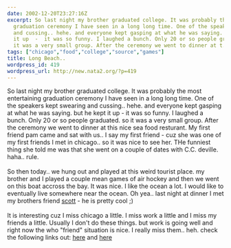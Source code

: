 ```yaml
---
date: 2002-12-20T23:27:16Z
excerpt: So last night my brother graduated college. It was probably the most entertaining
  graduation ceremony I have seen in a long long time. One of the speakers kept swearing
  and cussing.. hehe. and everyone kept gasping at what he was saying. but he kept
  it up  -  it was so funny. I laughed a bunch. Only 20 or so people graduated. so
  it was a very small group. After the ceremony we went to dinner at t...
tags: ["chicago","food","college","source","games"]
title: Long Beach..
wordpress_id: 419
wordpress_url: http://new.nata2.org/?p=419
---
```


So last night my brother graduated college. It was probably the most entertaining graduation ceremony I have seen in a long long time. One of the speakers kept swearing and cussing.. hehe. and everyone kept gasping at what he was saying. but he kept it up  -  it was so funny. I laughed a bunch. Only 20 or so people graduated. so it was a very small group. After the ceremony we went to dinner at this nice sea food resturant. My first friend pam came and sat with us.. I say my first friend - cuz she was one of my first friends I met in chicago.. so it was nice to see her. THe funniest thing she told me was that she went on a couple of dates with C.C. deville. haha.. rule. <br/><br/>So then today.. we hung out and played at this weird tourist place. my brother and I played a couple mean games of air hockey and then we went on this boat accross the bay. It was nice. I like the ocean a lot. I would like to eventually live somewhere near the ocean. Oh yea.. last night at dinner I met my brothers friend <a href="http://www.kronusfilms.com">scott</a> - he is pretty cool ;) <Br><br/>It is interesting cuz I miss chicago a little. I miss work a little and I miss my friends a little. Usually I don't do these things. but work is going well and right now the who "friend" situation is nice. I really miss them.. heh. check the following links out: <a href="http://seattletimes.nwsource.com/html/localnews/134599925_webmurray20.html">here</a> and <a href="http://www.mirror.co.uk/voiceofthemirror/">here</a>
